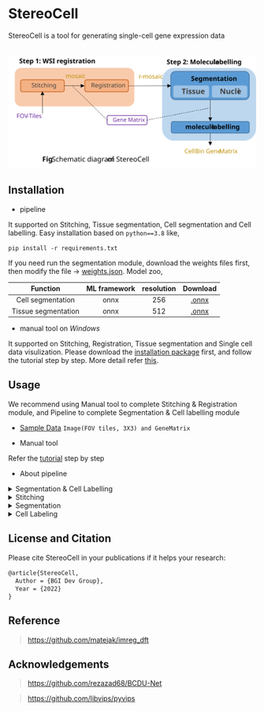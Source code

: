 
# StereoCell
StereoCell is a tool for generating single-cell gene expression data

<br><img src="docs/method.svg"><br>

## Installation

- pipeline

It supported on Stitching, Tissue segmentation, Cell segmentation and Cell labelling. Easy installation based on ```python==3.8``` like,
```text
pip install -r requirements.txt
```
If you need run the segmentation module, download the weights files first, then modify the file -> [weights.json](./stereocell/segmentation/weights.json). Model zoo,

|       Function       | ML framework | resolution |                     Download                     |
|:--------------------:|:------------:|:----------:|:------------------------------------------------:|
|  Cell segmentation   |     onnx     |    256     | [.onnx](https://pan.genomics.cn/ucdisk/s/JvyUze) |
| Tissue segmentation  |     onnx     |    512     | [.onnx](https://pan.genomics.cn/ucdisk/s/f6VJve) |

- manual tool on _Windows_

It supported on Stitching, Registration, Tissue segmentation and Single cell data visulization. 
 Please download the [installation package](https://pan.genomics.cn/ucdisk/s/FZB3Qf) first, and follow the tutorial step by step. More detail refer [this](https://gitlab.genomics.cn/biointelligence/implab/stero-rnd/advancedtools/cellbin-studio).

## Usage
We recommend using Manual tool to complete Stitching & Registration module, and Pipeline to complete Segmentation & Cell labelling module
- [Sample Data](https://pan.genomics.cn/ucdisk/s/ERVbey)  ```Image(FOV tiles, 3X3) and GeneMatrix```
 
- Manual tool

Refer the [tutorial](https://gitlab.genomics.cn/biointelligence/implab/stero-rnd/advancedtools/cellbin-studio) step by step
- About pipeline
<details close>
<summary> Segmentation & Cell Labelling </summary>

```shell
python .\cell_bin.py \
--image_path D:\code\mine\github\StereoCell\data\SS2000_regist.tif \
--matrix_path D:\code\mine\github\StereoCell\data\SS2000.gem.gz  \
--out_path D:\code\mine\github\StereoCell\data
```
</details>

<details close>
<summary> Stitching </summary>

In shell
```shell
python .\stitch.py \
--input D:\\code\\mine\\github\\StereoCell\\data \
--output D:\\code\\mine\\github\\StereoCell\\data \
--overlap 0.12
```
or in script
```python
import stitch

input = 'D:\StereoCell\data\gene.gem.gz'
output = 'D:\StereoCell\data\cell_mask.tif'
stitch.stitch(input, output, overlap=0.12)
```
</details>

<details close>
<summary> Segmentation </summary>

In shell

``` cell segmentation
python .\cell.py \
--input D:\StereoCell\data\image_6467_16800_512_512.tif \
-output D:\StereoCell\data\image_cell.tif \
```
or 
``` tissue segmentation
python .\tissue.py \
--input D:\StereoCell\data\image_6467_16800_512_512.tif \
-output D:\StereoCell\data\image_tissue.tif \
```
</details>

<details close>
<summary> Cell Labeling </summary>
In shell

```shell
python correct.py \
--way fast \
--mask_path D:\StereoCell\data\cell_mask.tif \
--matrix_path D:\StereoCell\data\gene.gem.gz \
--output D:\StereoCell\data
```

or in script

```python
import correct

mask_path = 'D:\StereoCell\data\gene.gem.gz'
matrix_path = 'D:\StereoCell\data\cell_mask.tif'
output = 'D:\StereoCell\data'
correct.adjust('fast', mask_path, matrix_path, output, radius=50, process=10, threshold=20)
```
</details>

## License and Citation
Please cite StereoCell in your publications if it helps your research:

    @article{StereoCell,
      Author = {BGI Dev Group},
      Year = {2022}
    }
    
## Reference

> https://github.com/matejak/imreg_dft

## Acknowledgements

> https://github.com/rezazad68/BCDU-Net

> https://github.com/libvips/pyvips
